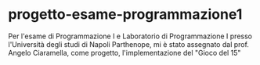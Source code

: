 # progetto-esame-programmazione1
Per l'esame di Programmazione I e Laboratorio di Programmazione I presso l'Università degli studi di Napoli Parthenope, mi è stato assegnato dal prof. Angelo Ciaramella, come progetto, l'implementazione del "Gioco del 15"
